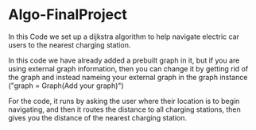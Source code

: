 # Algo-FinalProject

In this Code we set up a dijkstra algorithm to help navigate electric car users to the nearest charging station.

In this code we have already added a prebuilt graph in it, but if you are using external graph information, then you can change it by getting rid of the graph and instead nameing your external graph in the graph instance ("graph = Graph(Add your graph)")

For the code, it runs by asking the user where their location is to begin navigating, and then it routes the distance to all charging stations, then gives you the distance of the nearest charging station.
 
